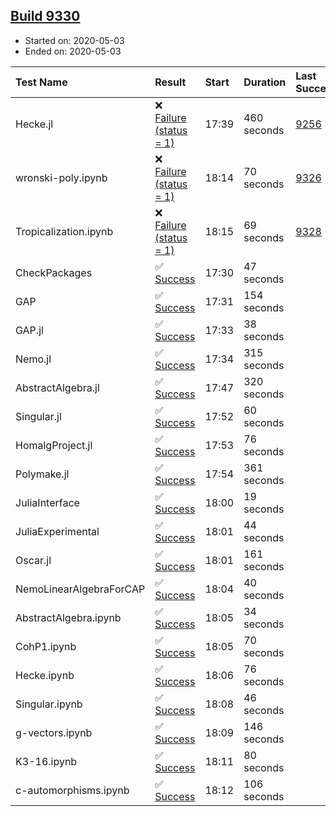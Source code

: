 ## [Build 9330](https://oscarci.mathematik.uni-kl.de/job/oscar/9330/)

* Started on: 2020-05-03
* Ended on: 2020-05-03

| Test Name    | Result | Start | Duration | Last Success | First Failure |
|:-------------|:-------|:------|:---------|:-------------|:--------------|
| Hecke.jl | ❌ [Failure (status = 1)](https://oscarci.mathematik.uni-kl.de/job/oscar/9330/artifact/logs/build-9330/Hecke.jl.log) | 17:39 | 460 seconds | [9256](https://oscarci.mathematik.uni-kl.de/job/oscar/9256/) | [9257](https://oscarci.mathematik.uni-kl.de/job/oscar/9257/) |
| wronski-poly.ipynb | ❌ [Failure (status = 1)](https://oscarci.mathematik.uni-kl.de/job/oscar/9330/artifact/logs/build-9330/wronski-poly.ipynb.log) | 18:14 | 70 seconds | [9326](https://oscarci.mathematik.uni-kl.de/job/oscar/9326/) | [9327](https://oscarci.mathematik.uni-kl.de/job/oscar/9327/) |
| Tropicalization.ipynb | ❌ [Failure (status = 1)](https://oscarci.mathematik.uni-kl.de/job/oscar/9330/artifact/logs/build-9330/Tropicalization.ipynb.log) | 18:15 | 69 seconds | [9328](https://oscarci.mathematik.uni-kl.de/job/oscar/9328/) | [9329](https://oscarci.mathematik.uni-kl.de/job/oscar/9329/) |
| CheckPackages | ✅ [Success](https://oscarci.mathematik.uni-kl.de/job/oscar/9330/artifact/logs/build-9330/CheckPackages.log) | 17:30 | 47 seconds |  |  |
| GAP | ✅ [Success](https://oscarci.mathematik.uni-kl.de/job/oscar/9330/artifact/logs/build-9330/GAP.log) | 17:31 | 154 seconds |  |  |
| GAP.jl | ✅ [Success](https://oscarci.mathematik.uni-kl.de/job/oscar/9330/artifact/logs/build-9330/GAP.jl.log) | 17:33 | 38 seconds |  |  |
| Nemo.jl | ✅ [Success](https://oscarci.mathematik.uni-kl.de/job/oscar/9330/artifact/logs/build-9330/Nemo.jl.log) | 17:34 | 315 seconds |  |  |
| AbstractAlgebra.jl | ✅ [Success](https://oscarci.mathematik.uni-kl.de/job/oscar/9330/artifact/logs/build-9330/AbstractAlgebra.jl.log) | 17:47 | 320 seconds |  |  |
| Singular.jl | ✅ [Success](https://oscarci.mathematik.uni-kl.de/job/oscar/9330/artifact/logs/build-9330/Singular.jl.log) | 17:52 | 60 seconds |  |  |
| HomalgProject.jl | ✅ [Success](https://oscarci.mathematik.uni-kl.de/job/oscar/9330/artifact/logs/build-9330/HomalgProject.jl.log) | 17:53 | 76 seconds |  |  |
| Polymake.jl | ✅ [Success](https://oscarci.mathematik.uni-kl.de/job/oscar/9330/artifact/logs/build-9330/Polymake.jl.log) | 17:54 | 361 seconds |  |  |
| JuliaInterface | ✅ [Success](https://oscarci.mathematik.uni-kl.de/job/oscar/9330/artifact/logs/build-9330/JuliaInterface.log) | 18:00 | 19 seconds |  |  |
| JuliaExperimental | ✅ [Success](https://oscarci.mathematik.uni-kl.de/job/oscar/9330/artifact/logs/build-9330/JuliaExperimental.log) | 18:01 | 44 seconds |  |  |
| Oscar.jl | ✅ [Success](https://oscarci.mathematik.uni-kl.de/job/oscar/9330/artifact/logs/build-9330/Oscar.jl.log) | 18:01 | 161 seconds |  |  |
| NemoLinearAlgebraForCAP | ✅ [Success](https://oscarci.mathematik.uni-kl.de/job/oscar/9330/artifact/logs/build-9330/NemoLinearAlgebraForCAP.log) | 18:04 | 40 seconds |  |  |
| AbstractAlgebra.ipynb | ✅ [Success](https://oscarci.mathematik.uni-kl.de/job/oscar/9330/artifact/logs/build-9330/AbstractAlgebra.ipynb.log) | 18:05 | 34 seconds |  |  |
| CohP1.ipynb | ✅ [Success](https://oscarci.mathematik.uni-kl.de/job/oscar/9330/artifact/logs/build-9330/CohP1.ipynb.log) | 18:05 | 70 seconds |  |  |
| Hecke.ipynb | ✅ [Success](https://oscarci.mathematik.uni-kl.de/job/oscar/9330/artifact/logs/build-9330/Hecke.ipynb.log) | 18:06 | 76 seconds |  |  |
| Singular.ipynb | ✅ [Success](https://oscarci.mathematik.uni-kl.de/job/oscar/9330/artifact/logs/build-9330/Singular.ipynb.log) | 18:08 | 46 seconds |  |  |
| g-vectors.ipynb | ✅ [Success](https://oscarci.mathematik.uni-kl.de/job/oscar/9330/artifact/logs/build-9330/g-vectors.ipynb.log) | 18:09 | 146 seconds |  |  |
| K3-16.ipynb | ✅ [Success](https://oscarci.mathematik.uni-kl.de/job/oscar/9330/artifact/logs/build-9330/K3-16.ipynb.log) | 18:11 | 80 seconds |  |  |
| c-automorphisms.ipynb | ✅ [Success](https://oscarci.mathematik.uni-kl.de/job/oscar/9330/artifact/logs/build-9330/c-automorphisms.ipynb.log) | 18:12 | 106 seconds |  |  |
